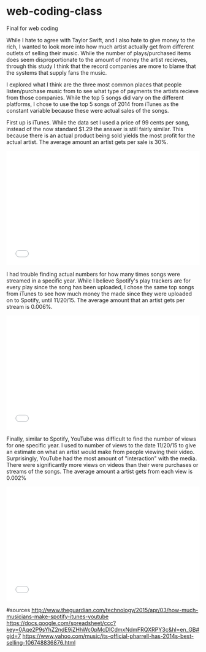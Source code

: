 # web-coding-class
Final for web coding 

While I hate to agree with Taylor Swift, and I also hate to give money to the rich, I wanted to look more into how much artist actually get
from different outlets of selling their music. While the number of plays/purchased items does seem disproportionate to the amount of money 
the artist recieves, through this study I think that the record companies are more to blame that the systems that supply fans the music. 

I explored what I think are the three most common places that people listen/purchase music from to see what type of payments the artists recieve 
from those companies. While the top 5 songs did vary on the different platforms, I chose to use the top 5 songs of 2014 from iTunes as the constant
variable because these were actual sales of the songs. 

First up is iTunes. While the data set I used a price of 99 cents per song, instead of the now standard $1.29 the answer is still fairly similar.
This because there is an actual product being sold yields the most profit for the actual artist. The average amount an artist gets per sale
is 30%.

<iframe width="100%" height="300" src="//jsfiddle.net/L49sz42z/embedded/" allowfullscreen="allowfullscreen" frameborder="0"></iframe>

I had trouble finding actual numbers for how many times songs were streamed in a specific year. While I believe Spotify's play trackers 
are for every play since the song has been uploaded, I chose the same top songs from iTunes to see how much money the made since they were 
uploaded on to Spotify, until 11/20/15. The average amount that an artist gets per stream is 0.006%.

<iframe width="100%" height="300" src="//jsfiddle.net/tylerchick/82pLut1t/embedded/" allowfullscreen="allowfullscreen" frameborder="0"></iframe>

Finally, similar to Spotify, YouTube was difficult to find the number of views for one specific year. I used to number of views to the date 11/20/15 
to give an estimate on what an artist would make from people viewing their video. Surprisingly, YouTube had the most amount of "interaction"
with the media. There were significantly more views on videos than their were purchases or streams of the songs. The average amount a artist gets from 
each view is 0.002% 

<iframe width="100%" height="300" src="//jsfiddle.net/tylerchick/qpvsyofo/embedded/" allowfullscreen="allowfullscreen" frameborder="0"></iframe>


#sources 
http://www.theguardian.com/technology/2015/apr/03/how-much-musicians-make-spotify-itunes-youtube
https://docs.google.com/spreadsheet/ccc?key=0Aqe2P9sYhZ2ndE9iZHhWc0pMcDlCdmxNdmFRQXRPY3c&hl=en_GB#gid=7
https://www.yahoo.com/music/its-official-pharrell-has-2014s-best-selling-106748836876.html

